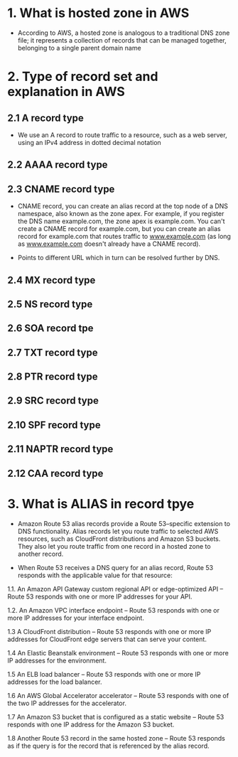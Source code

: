 # 1. What is hosted zone in AWS #
- According to AWS, a hosted zone is analogous to a traditional DNS zone file; it represents a collection of records that can be managed together, belonging to a single parent domain name 

# 2. Type of record set and explanation in AWS #
## 2.1 A record type ##
- We use an A record to route traffic to a resource, such as a web server, using an IPv4 address in dotted decimal notation

## 2.2 AAAA record type ##

## 2.3 CNAME record type ##
- CNAME record, you can create an alias record at the top node of a DNS namespace, also known as the zone apex. For example, if you register the DNS name example.com, the zone apex is example.com. You can't create a CNAME record for example.com, but you can create an alias record for example.com that routes traffic to www.example.com (as long as www.example.com doesn't already have a CNAME record).

- Points to different URL which in turn can be resolved further by DNS.

## 2.4 MX record type ##

## 2.5 NS record type ##

## 2.6 SOA record tpe ##

## 2.7 TXT record type ##


## 2.8 PTR record type ##

## 2.9 SRC record type ##


## 2.10 SPF record type ##

## 2.11 NAPTR record type ##

## 2.12 CAA record type ##


# 3. What is ALIAS in record tpye #
- Amazon Route 53 alias records provide a Route 53–specific extension to DNS functionality. Alias records let you route traffic to selected AWS resources, such as CloudFront distributions and Amazon S3 buckets. They also let you route traffic from one record in a hosted zone to another record.

- When Route 53 receives a DNS query for an alias record, Route 53 responds with the applicable value for that resource:

1.1. An Amazon API Gateway custom regional API or edge-optimized API – Route 53 responds with one or more IP addresses for your API.

1.2. An Amazon VPC interface endpoint – Route 53 responds with one or more IP addresses for your interface endpoint.

1.3 A CloudFront distribution – Route 53 responds with one or more IP addresses for CloudFront edge servers that can serve your content.

1.4 An Elastic Beanstalk environment – Route 53 responds with one or more IP addresses for the environment.

1.5 An ELB load balancer – Route 53 responds with one or more IP addresses for the load balancer.

1.6 An AWS Global Accelerator accelerator – Route 53 responds with one of the two IP addresses for the accelerator.

1.7 An Amazon S3 bucket that is configured as a static website – Route 53 responds with one IP address for the Amazon S3 bucket.

1.8 Another Route 53 record in the same hosted zone – Route 53 responds as if the query is for the record that is referenced by the alias record.






